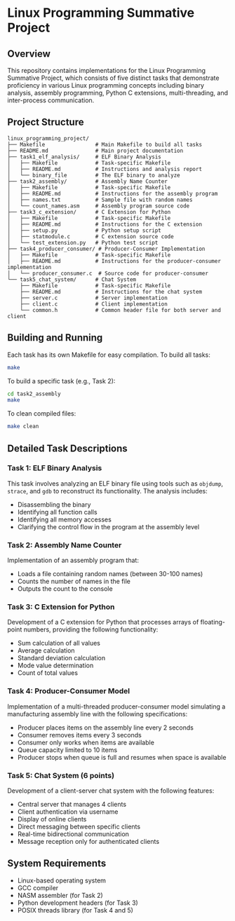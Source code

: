 # Linux Programming Summative Project

## Overview

This repository contains implementations for the Linux Programming Summative Project, which consists of five distinct tasks that demonstrate proficiency in various Linux programming concepts including binary analysis, assembly programming, Python C extensions, multi-threading, and inter-process communication.

## Project Structure

```
linux_programming_project/
├── Makefile                # Main Makefile to build all tasks
├── README.md               # Main project documentation
├── task1_elf_analysis/     # ELF Binary Analysis
│   ├── Makefile            # Task-specific Makefile
│   ├── README.md           # Instructions and analysis report
│   └── binary_file         # The ELF binary to analyze
├── task2_assembly/         # Assembly Name Counter
│   ├── Makefile            # Task-specific Makefile
│   ├── README.md           # Instructions for the assembly program
│   ├── names.txt           # Sample file with random names
│   └── count_names.asm     # Assembly program source code
├── task3_c_extension/      # C Extension for Python
│   ├── Makefile            # Task-specific Makefile
│   ├── README.md           # Instructions for the C extension
│   ├── setup.py            # Python setup script
│   ├── statmodule.c        # C extension source code
│   └── test_extension.py   # Python test script
├── task4_producer_consumer/ # Producer-Consumer Implementation
│   ├── Makefile            # Task-specific Makefile  
│   ├── README.md           # Instructions for the producer-consumer implementation
│   └── producer_consumer.c  # Source code for producer-consumer
└── task5_chat_system/      # Chat System
    ├── Makefile            # Task-specific Makefile
    ├── README.md           # Instructions for the chat system
    ├── server.c            # Server implementation
    ├── client.c            # Client implementation
    └── common.h            # Common header file for both server and client
```

## Building and Running

Each task has its own Makefile for easy compilation. To build all tasks:

```bash
make
```

To build a specific task (e.g., Task 2):

```bash
cd task2_assembly
make
```

To clean compiled files:

```bash
make clean
```

## Detailed Task Descriptions

### Task 1: ELF Binary Analysis 

This task involves analyzing an ELF binary file using tools such as `objdump`, `strace`, and `gdb` to reconstruct its functionality. The analysis includes:

- Disassembling the binary
- Identifying all function calls
- Identifying all memory accesses
- Clarifying the control flow in the program at the assembly level

### Task 2: Assembly Name Counter 

Implementation of an assembly program that:
- Loads a file containing random names (between 30-100 names)
- Counts the number of names in the file
- Outputs the count to the console

### Task 3: C Extension for Python 

Development of a C extension for Python that processes arrays of floating-point numbers, providing the following functionality:

- Sum calculation of all values
- Average calculation
- Standard deviation calculation
- Mode value determination
- Count of total values

### Task 4: Producer-Consumer Model 

Implementation of a multi-threaded producer-consumer model simulating a manufacturing assembly line with the following specifications:

- Producer places items on the assembly line every 2 seconds
- Consumer removes items every 3 seconds
- Consumer only works when items are available
- Queue capacity limited to 10 items
- Producer stops when queue is full and resumes when space is available

### Task 5: Chat System (6 points)

Development of a client-server chat system with the following features:

- Central server that manages 4 clients
- Client authentication via username
- Display of online clients
- Direct messaging between specific clients
- Real-time bidirectional communication
- Message reception only for authenticated clients

## System Requirements

- Linux-based operating system
- GCC compiler
- NASM assembler (for Task 2)
- Python development headers (for Task 3)
- POSIX threads library (for Task 4 and 5)
